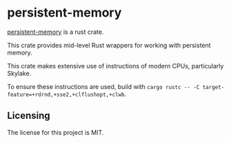 # persistent-memory

[persistent-memory] is a rust crate.

This crate provides mid-level Rust wrappers for working with persistent memory.

This crate makes extensive use of instructions of modern CPUs, particularly Skylake.

To ensure these instructions are used, build with `cargo rustc -- -C target-feature=+rdrnd,+sse2,+clflushopt,+clwb`.


## Licensing

The license for this project is MIT.

[persistent-memory]: https://github.com/lemonrock/persistent-memory "persistent-memory GitHub page"
